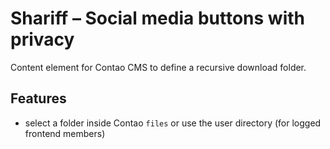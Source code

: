 # Shariff – Social media buttons with privacy

Content element for Contao CMS to define a recursive download folder.

## Features

- select a folder inside Contao `files` or use the user directory (for logged frontend members)
